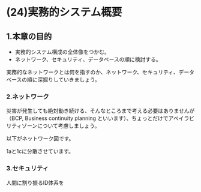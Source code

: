 # (24)実務的システム概要

## 1.本章の目的

- 実務的システム構成の全体像をつかむ。
- ネットワーク、セキュリティ、データベースの順に検討する。


実務的なネットワークとは何を指すのか、ネットワーク、セキュリティ、データベースの順に深掘りしていきましょう。

### 2.ネットワーク

災害が発生しても絶対動き続ける、そんなところまで考える必要はありませんが（BCP, Business continuity planning といいます）、ちょっとだけでアベイラビリティゾーンについて考慮しましょう。

以下がネットワーク図です。

1aと1cに分散させています。

### 3.セキュリティ

人間に割り振るID体系を



